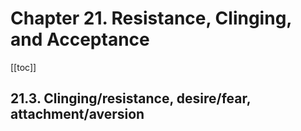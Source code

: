 # Chapter 21. Resistance, Clinging, and Acceptance

[[toc]]

## 21.3. Clinging/resistance, desire/fear, attachment/aversion